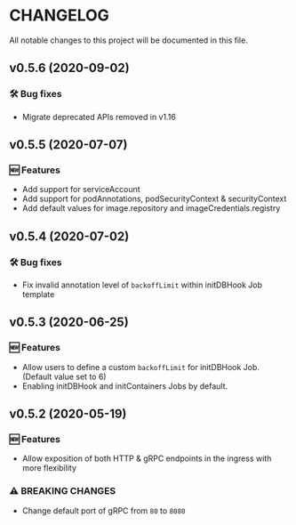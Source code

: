# CHANGELOG

All notable changes to this project will be documented in this file.

## v0.5.6 (2020-09-02)
### 🛠 Bug fixes
* Migrate deprecated APIs removed in v1.16

## v0.5.5 (2020-07-07)
### 🆕 Features
* Add support for serviceAccount
* Add support for podAnnotations, podSecurityContext & securityContext
* Add default values for image.repository and imageCredentials.registry

## v0.5.4 (2020-07-02)
### 🛠 Bug fixes
* Fix invalid annotation level of `backoffLimit` within initDBHook Job template 

## v0.5.3 (2020-06-25)
### 🆕 Features
* Allow users to define a custom `backoffLimit` for initDBHook Job. (Default value set to 6)
* Enabling initDBHook and initContainers Jobs by default. 

## v0.5.2 (2020-05-19)
### 🆕 Features
* Allow exposition of both HTTP & gRPC endpoints in the ingress with more flexibility

### ⚠ BREAKING CHANGES
* Change default port of gRPC from `80` to `8080`
